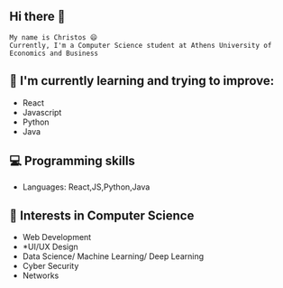 ## Hi there 👋
    My name is Christos 😄
    Currently, I'm a Computer Science student at Athens University of Economics and Business  
    
## 📖 I'm currently learning and trying to improve:
* React
* Javascript
* Python
* Java

## 💻 Programming skills
 * Languages: React,JS,Python,Java

## 📜 Interests in Computer Science
* Web Development
* *UI/UX Design
* Data Science/ Machine Learning/ Deep Learning
* Cyber Security
* Networks
<!--
**christoskaragiannis/christoskaragiannis** is a ✨ _special_ ✨ repository because its `README.md` (this file) appears on your GitHub profile.

Here are some ideas to get you started:

- 🔭 I’m currently working on ...
- 🌱 I’m currently learning ...
- 👯 I’m looking to collaborate on ...
- 🤔 I’m looking for help with ...
- 💬 Ask me about ...
- 📫 How to reach me: ...
- 😄 Pronouns: ...
- ⚡ Fun fact: ...
-->
